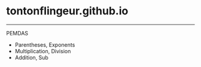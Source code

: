# tontonflingeur.github.io
---
PEMDAS
- Parentheses, Exponents
- Multiplication, Division
- Addition, Sub
